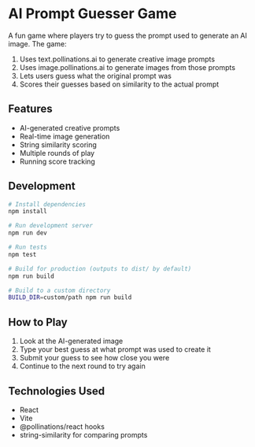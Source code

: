 # AI Prompt Guesser Game

A fun game where players try to guess the prompt used to generate an AI image. The game:

1. Uses text.pollinations.ai to generate creative image prompts
2. Uses image.pollinations.ai to generate images from those prompts
3. Lets users guess what the original prompt was
4. Scores their guesses based on similarity to the actual prompt

## Features

- AI-generated creative prompts
- Real-time image generation
- String similarity scoring
- Multiple rounds of play
- Running score tracking

## Development

```bash
# Install dependencies
npm install

# Run development server
npm run dev

# Run tests
npm test

# Build for production (outputs to dist/ by default)
npm run build

# Build to a custom directory
BUILD_DIR=custom/path npm run build
```

## How to Play

1. Look at the AI-generated image
2. Type your best guess at what prompt was used to create it
3. Submit your guess to see how close you were
4. Continue to the next round to try again

## Technologies Used

- React
- Vite
- @pollinations/react hooks
- string-similarity for comparing prompts
